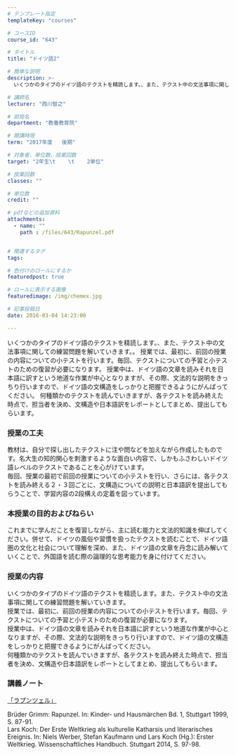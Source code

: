 ```yaml
---
# テンプレート指定
templateKey: "courses"

# コースID
course_id: "643"

# タイトル
title: "ドイツ語2"

# 簡単な説明
description: >-
  いくつかのタイプのドイツ語のテクストを精読します。、また、テクスト中の文法事項に関しての練習問題を解いていきます。。 授業では、最初に、前回の授業の内容についての小テストを行います。毎回、テクストにつ...

# 講師名
lecturer: "西川智之"

# 部局名
department: "教養教育院"

# 開講時限
term: "2017年度	後期"

# 対象者、単位数、授業回数
target: "2年生\t    \t    2単位"

# 授業回数
classes: ""

# 単位数
credit: ""

# pdfなどの追加資料
attachments: 
  - name: "" 
    path : /files/643/Rapunzel.pdf


# 関連するタグ
tags:

# 色付けのロールにするか
featuredpost: true

# ロールに表示する画像
featuredimage: /img/chemex.jpg

# 記事投稿日
date: 2016-03-04 14:23:00

---
```

いくつかのタイプのドイツ語のテクストを精読します。、また、テクスト中の文法事項に関しての練習問題を解いていきます。。 授業では、最初に、前回の授業の内容についての小テストを行います。毎回、テクストについての予習と小テストのための復習が必要になります。 授業中は、ドイツ語の文章を読みそれを日本語に訳すという地道な作業が中心となりますが、その際、文法的な説明をきっちり行いますので、ドイツ語の文構造をしっかりと把握できるようにがんばってください。 何種類かのテクストを読んでいきますが、各テクストを読み終えた時点で、担当者を決め、文構造や日本語訳をレポートとしてまとめ、提出してもらいます。
  
### 授業の工夫  


教材は、自分で探し出したテクストに注や問などを加えながら作成したものです。名大生の知的関心を刺激するような面白い内容で、しかもふさわしいドイツ語レベルのテクストであることを心がけています。  
毎回、授業の最初で前回の授業についての小テストを行い、さらには、各テクストを読み終える２・３回ごとに、文構造についての説明と日本語訳を提出してもらうことで、学習内容の2段構えの定着を図っています。

  
### 本授業の目的およびねらい  
これまでに学んだことを復習しながら、主に読む能力と文法的知識を伸ばしてください。併せて、ドイツの風俗や習慣を扱ったテクストを読むことで、ドイツ語圏の文化と社会について理解を深め、また、ドイツ語の文章を丹念に読み解いていくことで、外国語を読む際の論理的な思考能力を身に付けてください。  
### 授業の内容  


いくつかのタイプのドイツ語のテクストを精読します。また、テクスト中の文法事項に関しての練習問題を解いていきます。  
授業では、最初に、前回の授業の内容についての小テストを行います。毎回、テクストについての予習と小テストのための復習が必要になります。  
授業中は、ドイツ語の文章を読みそれを日本語に訳すという地道な作業が中心となりますが、その際、文法的な説明をきっちり行いますので、ドイツ語の文構造をしっかりと把握できるようにがんばってください。  
何種類かのテクストを読んでいきますが、各テクストを読み終えた時点で、担当者を決め、文構造や日本語訳をレポートとしてまとめ、提出してもらいます。

  
### 講義ノート  



[「ラプンツェル」](/files/643/Rapunzel.pdf) 

  
Brüder Grimm: Rapunzel. In: Kinder- und Hausmärchen Bd. 1, Stuttgart 1999, S. 87-91.  
Lars Koch: Der Erste Weltkrieg als kulturelle Katharsis und literarisches Ereignis. In: Niels Werber, Stefan Kaufmann und Lars Koch (Hg.): Erster Weltkrieg. Wissenschaftliches Handbuch. Stuttgart 2014, S. 97-98.


